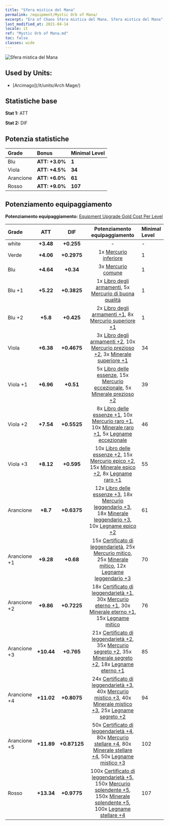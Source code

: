 ```yaml
---
title: "Sfera mistica del Mana"
permalink: /equipment/Mystic Orb of Mana/
excerpt: "Era of Chaos Sfera mistica del Mana. Sfera mistica del Mana"
last_modified_at: 2021-04-14
locale: it
ref: "Mystic Orb of Mana.md"
toc: false
classes: wide
---
```


  ![Sfera mistica del Mana](/images/e/e_6043.png)

## Used by Units:

* [Arcimago](/it/units/Arch Mage/) 


## Statistiche base
 **Stat 1:** ATT

 **Stat 2:** DIF

## Potenzia statistiche

  |     Grade    |   Bonus | Minimal Level | 
  |:-------------|:--------|:--------------| 
  | Blu | **ATT: +3.0%** | **1** | 
  | Viola | **ATT: +4.5%** | **34** | 
  | Arancione | **ATT: +6.0%** | **61** | 
  | Rosso | **ATT: +9.0%** | **107** | 


## Potenziamento equipaggiamento
 **Potenziamento equipaggiamento:** [Equipment Upgrade Gold Cost Per Level](/equipment/EquipmentUpgradeCostPerLevel/) 

  |          Grade      | ATT | DIF | Potenziamento equipaggiamento | Minimal Level |
  |:--------------------|:---------:|:---------:|:----------------:|:--------------|
  | white | **+3.48** | **+0.255** | - | - |
  | Verde | **+4.06** | **+0.2975** | 1x [Mercurio inferiore](/it/Items/mat_2/) | 1 |
  | Blu | **+4.64** | **+0.34** | 3x [Mercurio comune](/it/Items/mat_8/) | 1 |
  | Blu +1 | **+5.22** | **+0.3825** | 1x [Libro degli armamenti](/it/Items/mat_18/), 5x [Mercurio di buona qualità](/it/Items/mat_14/) | 1 |
  | Blu +2 | **+5.8** | **+0.425** | 2x [Libro degli armamenti +1](/it/Items/mat_25/), 8x [Mercurio superiore +1](/it/Items/mat_21/) | 1 |
  | Viola | **+6.38** | **+0.4675** | 3x [Libro degli armamenti +2](/it/Items/mat_32/), 10x [Mercurio prezioso +2](/it/Items/mat_28/), 3x [Minerale superiore +1](/it/Items/mat_19/) | 34 |
  | Viola +1 | **+6.96** | **+0.51** | 5x [Libro delle essenze](/it/Items/mat_39/), 15x [Mercurio eccezionale](/it/Items/mat_35/), 5x [Minerale prezioso +2](/it/Items/mat_26/) | 39 |
  | Viola +2 | **+7.54** | **+0.5525** | 8x [Libro delle essenze +1](/it/Items/mat_46/), 10x [Mercurio raro +1](/it/Items/mat_42/), 10x [Minerale raro +1](/it/Items/mat_40/), 5x [Legname eccezionale](/it/Items/mat_34/) | 46 |
  | Viola +3 | **+8.12** | **+0.595** | 10x [Libro delle essenze +2](/it/Items/mat_53/), 15x [Mercurio epico +2](/it/Items/mat_49/), 15x [Minerale epico +2](/it/Items/mat_47/), 8x [Legname raro +1](/it/Items/mat_41/) | 55 |
  | Arancione | **+8.7** | **+0.6375** | 12x [Libro delle essenze +3](/it/Items/mat_60/), 18x [Mercurio leggendario +3](/it/Items/mat_56/), 18x [Minerale leggendario +3](/it/Items/mat_54/), 10x [Legname epico +2](/it/Items/mat_48/) | 61 |
  | Arancione +1 | **+9.28** | **+0.68** | 15x [Certificato di leggendarietà](/it/Items/mat_67/), 25x [Mercurio mitico](/it/Items/mat_63/), 25x [Minerale mitico](/it/Items/mat_61/), 12x [Legname leggendario +3](/it/Items/mat_55/) | 70 |
  | Arancione +2 | **+9.86** | **+0.7225** | 18x [Certificato di leggendarietà +1](/it/Items/mat_74/), 30x [Mercurio eterno +1](/it/Items/mat_70/), 30x [Minerale eterno +1](/it/Items/mat_68/), 15x [Legname mitico](/it/Items/mat_62/) | 76 |
  | Arancione +3 | **+10.44** | **+0.765** | 21x [Certificato di leggendarietà +2](/it/Items/mat_81/), 35x [Mercurio segreto +2](/it/Items/mat_77/), 35x [Minerale segreto +2](/it/Items/mat_75/), 18x [Legname eterno +1](/it/Items/mat_69/) | 85 |
  | Arancione +4 | **+11.02** | **+0.8075** | 24x [Certificato di leggendarietà +3](/it/Items/mat_88/), 40x [Mercurio mistico +3](/it/Items/mat_84/), 40x [Minerale mistico +3](/it/Items/mat_82/), 25x [Legname segreto +2](/it/Items/mat_76/) | 94 |
  | Arancione +5 | **+11.89** | **+0.87125** | 50x [Certificato di leggendarietà +4](/it/Items/mat_95/), 80x [Mercurio stellare +4](/it/Items/mat_91/), 80x [Minerale stellare +4](/it/Items/mat_89/), 50x [Legname mistico +3](/it/Items/mat_83/) | 102 |
  | Rosso | **+13.34** | **+0.9775** | 100x [Certificato di leggendarietà +5](/it/Items/mat_102/), 150x [Mercurio splendente +5](/it/Items/mat_98/), 150x [Minerale splendente +5](/it/Items/mat_96/), 100x [Legname stellare +4](/it/Items/mat_90/) | 107 |

